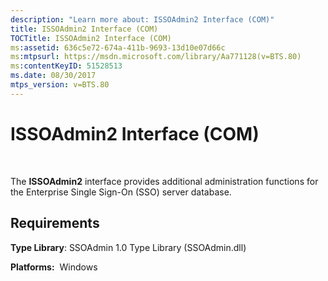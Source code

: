 ```yaml
---
description: "Learn more about: ISSOAdmin2 Interface (COM)"
title: ISSOAdmin2 Interface (COM)
TOCTitle: ISSOAdmin2 Interface (COM)
ms:assetid: 636c5e72-674a-411b-9693-13d10e07d66c
ms:mtpsurl: https://msdn.microsoft.com/library/Aa771128(v=BTS.80)
ms:contentKeyID: 51528513
ms.date: 08/30/2017
mtps_version: v=BTS.80
---
```


# ISSOAdmin2 Interface (COM)

 

The **ISSOAdmin2** interface provides additional administration functions for the Enterprise Single Sign-On (SSO) server database.

## Requirements

**Type Library**: SSOAdmin 1.0 Type Library (SSOAdmin.dll)

**Platforms:**  Windows

